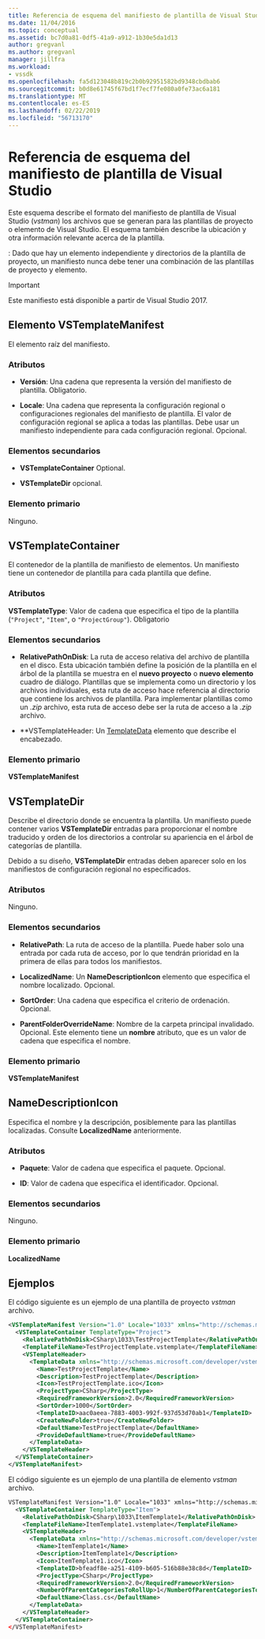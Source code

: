 ```yaml
---
title: Referencia de esquema del manifiesto de plantilla de Visual Studio | Microsoft Docs
ms.date: 11/04/2016
ms.topic: conceptual
ms.assetid: bc7d0a81-0df5-41a9-a912-1b30e5da1d13
author: gregvanl
ms.author: gregvanl
manager: jillfra
ms.workload:
- vssdk
ms.openlocfilehash: fa5d123048b819c2b0b92951582bd9348cbdbab6
ms.sourcegitcommit: b0d8e61745f67bd1f7ecf7fe080a0fe73ac6a181
ms.translationtype: MT
ms.contentlocale: es-ES
ms.lasthandoff: 02/22/2019
ms.locfileid: "56713170"
---
```

# <a name="visual-studio-template-manifest-schema-reference"></a>Referencia de esquema del manifiesto de plantilla de Visual Studio
Este esquema describe el formato del manifiesto de plantilla de Visual Studio (*vstman*) los archivos que se generan para las plantillas de proyecto o elemento de Visual Studio. El esquema también describe la ubicación y otra información relevante acerca de la plantilla.

 : Dado que hay un elemento independiente y directorios de la plantilla de proyecto, un manifiesto nunca debe tener una combinación de las plantillas de proyecto y elemento.

> [!IMPORTANT]
>  Este manifiesto está disponible a partir de Visual Studio 2017.

## <a name="vstemplatemanifest-element"></a>Elemento VSTemplateManifest
 El elemento raíz del manifiesto.

### <a name="attributes"></a>Atributos

-   **Versión**: Una cadena que representa la versión del manifiesto de plantilla. Obligatorio.

-   **Locale**: Una cadena que representa la configuración regional o configuraciones regionales del manifiesto de plantilla. El valor de configuración regional se aplica a todas las plantillas. Debe usar un manifiesto independiente para cada configuración regional. Opcional.

### <a name="child-elements"></a>Elementos secundarios

-   **VSTemplateContainer** Optional.

-   **VSTemplateDir** opcional.

### <a name="parent-element"></a>Elemento primario
 Ninguno.

## <a name="vstemplatecontainer"></a>VSTemplateContainer
 El contenedor de la plantilla de manifiesto de elementos. Un manifiesto tiene un contenedor de plantilla para cada plantilla que define.

### <a name="attributes"></a>Atributos
 **VSTemplateType**: Valor de cadena que especifica el tipo de la plantilla (`"Project"`, `"Item"`, o `"ProjectGroup"`). Obligatorio

### <a name="child-elements"></a>Elementos secundarios

-   **RelativePathOnDisk**:  La ruta de acceso relativa del archivo de plantilla en el disco. Esta ubicación también define la posición de la plantilla en el árbol de la plantilla se muestra en el **nuevo proyecto** o **nuevo elemento** cuadro de diálogo. Plantillas que se implementa como un directorio y los archivos individuales, esta ruta de acceso hace referencia al directorio que contiene los archivos de plantilla. Para implementar plantillas como un *.zip* archivo, esta ruta de acceso debe ser la ruta de acceso a la *.zip* archivo.

-   **VSTemplateHeader: Un [TemplateData](../extensibility/templatedata-element-visual-studio-templates.md) elemento que describe el encabezado.

### <a name="parent-element"></a>Elemento primario
 **VSTemplateManifest**

## <a name="vstemplatedir"></a>VSTemplateDir
 Describe el directorio donde se encuentra la plantilla. Un manifiesto puede contener varios **VSTemplateDir** entradas para proporcionar el nombre traducido y orden de los directorios a controlar su apariencia en el árbol de categorías de plantilla.

 Debido a su diseño, **VSTemplateDir** entradas deben aparecer solo en los manifiestos de configuración regional no especificados.

### <a name="attributes"></a>Atributos
 Ninguno.

### <a name="child-elements"></a>Elementos secundarios

-   **RelativePath**: La ruta de acceso de la plantilla. Puede haber solo una entrada por cada ruta de acceso, por lo que tendrán prioridad en la primera de ellas para todos los manifiestos.

-   **LocalizedName**: Un **NameDescriptionIcon** elemento que especifica el nombre localizado. Opcional.

-   **SortOrder**: Una cadena que especifica el criterio de ordenación. Opcional.

-   **ParentFolderOverrideName**: Nombre de la carpeta principal invalidado. Opcional. Este elemento tiene un **nombre** atributo, que es un valor de cadena que especifica el nombre.

### <a name="parent-element"></a>Elemento primario
 **VSTemplateManifest**

## <a name="namedescriptionicon"></a>NameDescriptionIcon
 Especifica el nombre y la descripción, posiblemente para las plantillas localizadas. Consulte **LocalizedName** anteriormente.

### <a name="attributes"></a>Atributos

-   **Paquete**: Valor de cadena que especifica el paquete. Opcional.

-   **ID**: Valor de cadena que especifica el identificador. Opcional.

### <a name="child-elements"></a>Elementos secundarios
 Ninguno.

### <a name="parent-element"></a>Elemento primario
 **LocalizedName**

## <a name="examples"></a>Ejemplos
 El código siguiente es un ejemplo de una plantilla de proyecto *vstman* archivo.

```xml
<VSTemplateManifest Version="1.0" Locale="1033" xmlns="http://schemas.microsoft.com/developer/vstemplatemanifest/2015">
  <VSTemplateContainer TemplateType="Project">
    <RelativePathOnDisk>CSharp\1033\TestProjectTemplate</RelativePathOnDisk>
    <TemplateFileName>TestProjectTemplate.vstemplate</TemplateFileName>
    <VSTemplateHeader>
      <TemplateData xmlns="http://schemas.microsoft.com/developer/vstemplate/2005">
        <Name>TestProjectTemplate</Name>
        <Description>TestProjectTemplate</Description>
        <Icon>TestProjectTemplate.ico</Icon>
        <ProjectType>CSharp</ProjectType>
        <RequiredFrameworkVersion>2.0</RequiredFrameworkVersion>
        <SortOrder>1000</SortOrder>
        <TemplateID>aac0aeea-7883-4003-992f-937d53d70ab1</TemplateID>
        <CreateNewFolder>true</CreateNewFolder>
        <DefaultName>TestProjectTemplate</DefaultName>
        <ProvideDefaultName>true</ProvideDefaultName>
      </TemplateData>
    </VSTemplateHeader>
  </VSTemplateContainer>
</VSTemplateManifest>

```

 El código siguiente es un ejemplo de una plantilla de elemento *vstman* archivo.

```xml
VSTemplateManifest Version="1.0" Locale="1033" xmlns="http://schemas.microsoft.com/developer/vstemplatemanifest/2015">
  <VSTemplateContainer TemplateType="Item">
    <RelativePathOnDisk>CSharp\1033\ItemTemplate1</RelativePathOnDisk>
    <TemplateFileName>ItemTemplate1.vstemplate</TemplateFileName>
    <VSTemplateHeader>
      <TemplateData xmlns="http://schemas.microsoft.com/developer/vstemplate/2005">
        <Name>ItemTemplate1</Name>
        <Description>ItemTemplate1</Description>
        <Icon>ItemTemplate1.ico</Icon>
        <TemplateID>bfeadf8e-a251-4109-b605-516b88e38c8d</TemplateID>
        <ProjectType>CSharp</ProjectType>
        <RequiredFrameworkVersion>2.0</RequiredFrameworkVersion>
        <NumberOfParentCategoriesToRollUp>1</NumberOfParentCategoriesToRollUp>
        <DefaultName>Class.cs</DefaultName>
      </TemplateData>
    </VSTemplateHeader>
  </VSTemplateContainer>
</VSTemplateManifest>

```